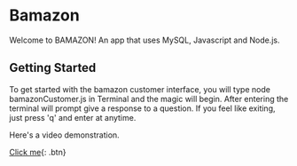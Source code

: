 # Bamazon

Welcome to BAMAZON! An app that uses MySQL, Javascript and Node.js.

## Getting Started

To get started with the bamazon customer interface, you will type node bamazonCustomer.js in Terminal and the magic will begin. After entering the terminal will prompt give a response to a question. If you feel like exiting, just press 'q' and enter at anytime.

Here's a video demonstration.

[Click me](https://drive.google.com/file/d/1nZNypUb2L1G2oDyYr_okMWiUFOK3CaAl/view){: .btn}

